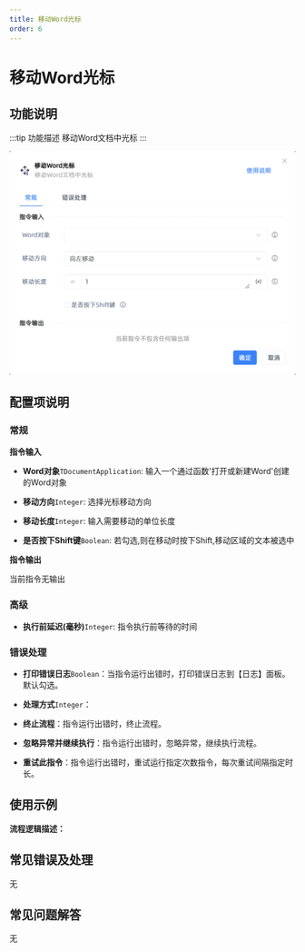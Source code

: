 ```yaml
---
title: 移动Word光标
order: 6
---
```


# 移动Word光标

## 功能说明

:::tip 功能描述
移动Word文档中光标
:::

![移动Word光标](../../../assets/移动Word光标_command.png)

## 配置项说明

### 常规

**指令输入**

- **Word对象**`TDocumentApplication`: 输入一个通过函数'打开或新建Word'创建的Word对象

- **移动方向**`Integer`: 选择光标移动方向

- **移动长度**`Integer`: 输入需要移动的单位长度

- **是否按下Shift键**`Boolean`: 若勾选,则在移动时按下Shift,移动区域的文本被选中


**指令输出**

当前指令无输出

### 高级

- **执行前延迟(毫秒)**`Integer`: 指令执行前等待的时间

### 错误处理

- **打印错误日志**`Boolean`：当指令运行出错时，打印错误日志到【日志】面板。默认勾选。

- **处理方式**`Integer`：

 - **终止流程**：指令运行出错时，终止流程。

 - **忽略异常并继续执行**：指令运行出错时，忽略异常，继续执行流程。

 - **重试此指令**：指令运行出错时，重试运行指定次数指令，每次重试间隔指定时长。

## 使用示例

**流程逻辑描述：** 

## 常见错误及处理

无

## 常见问题解答

无


